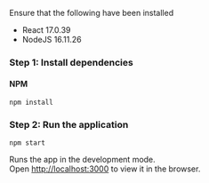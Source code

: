 Ensure that the following have been installed
- React 17.0.39
- NodeJS 16.11.26

### Step 1: Install dependencies

#### NPM
```shell
npm install
```

### Step 2: Run the application
```shell
npm start
```

Runs the app in the development mode.\
Open [http://localhost:3000](http://localhost:3000) to view it in the browser.
